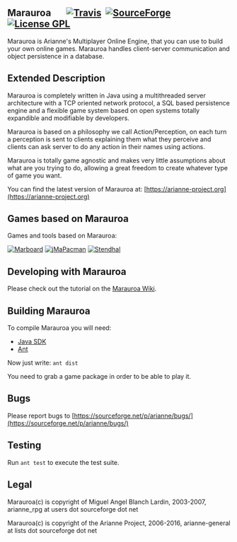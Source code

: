 Marauroa &nbsp;&nbsp;&nbsp;&nbsp;&nbsp;&nbsp;[![Travis](https://img.shields.io/travis/arianne/marauroa.svg)](https://travis-ci.org/arianne/marauroa) &nbsp;[![SourceForge](https://img.shields.io/sourceforge/dt/arianne.svg)](https://arianne-project.org/download/marauroa.zip) &nbsp;[![License GPL](https://img.shields.io/badge/license-GPL-blue.svg)](https://github.com/arianne/marauroa/blob/master/LICENSE.txt) 
--------
Marauroa is Arianne's Multiplayer Online Engine, that you can use to build
your own online games. Marauroa handles client-server communication and 
object persistence in a database.


Extended Description
--------------------
Marauroa is completely written in Java using a multithreaded server architecture
with a TCP oriented network protocol, a SQL based persistence engine and a
flexible game system based on open systems totally expandible and modifiable
by developers. 

Marauroa is based on a philosophy we call Action/Perception, on each turn a
perception is sent to clients explaining them what they perceive and clients
can ask server to do any action in their names using actions.

Marauroa is totally game agnostic and makes very little assumptions about what
are you trying to do, allowing a great freedom to create whatever type of game
you want.

You can find the latest version of Marauroa at:
[https://arianne-project.org](https://arianne-project.org)


Games based on Marauroa
-----------------------

Games and tools based on Marauroa:

[![Marboard](https://arianne-project.org/screens/marboard/THM_marboard_dot.png)](https://arianne-project.org/tool/marboard.html)
[![jMaPacman](https://arianne-project.org/screens/jmapacman/THM_20050702_jmapacman.jpg)](https://arianne-project.org/game/jmapacman.html)
[![Stendhal](https://arianne-project.org/screens/stendhal/THM_Stendhal98.jpg)](https://arianne-project.org/game/stendhal.html)


Developing with Marauroa
-------------------------
Please check out the tutorial on the [Marauroa Wiki](https://stendhalgame.org/wiki/Marauroa).


Building Marauroa
-----------------
To compile Marauroa you will need:

- [Java SDK](https://www.oracle.com/technetwork/java/javase/downloads/index.html)
- [Ant](https://ant.apache.org)

Now just write: `ant dist`

You need to grab a game package in order to be able to play it.



Bugs
----
Please report bugs to [https://sourceforge.net/p/arianne/bugs/](https://sourceforge.net/p/arianne/bugs/)


Testing
-------

Run `ant test` to execute the test suite.


Legal
-----
Marauroa(c) is copyright of Miguel Angel Blanch Lardin, 2003-2007,
arianne_rpg at users dot sourceforge dot net

Marauroa(c) is copyright of the Arianne Project, 2006-2016,
arianne-general at lists dot sourceforge dot net
